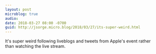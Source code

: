 ```yaml
---
layout: post
microblog: true
audio: 
date: 2018-03-27 08:00 -0700
guid: http://jsorge.micro.blog/2018/03/27/its-super-weird.html
---
```

It's super weird following liveblogs and tweets from Apple's event rather than watching the live stream.
